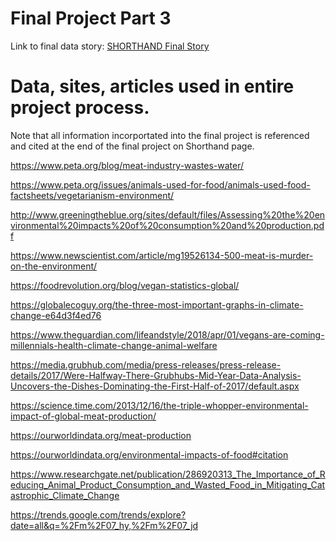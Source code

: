 # Final Project Part 3

Link to final data story: 
[SHORTHAND Final Story](https://carnegiemellon.shorthandstories.com/-climate-change-and-no-chill-/index.html)















# Data, sites, articles used in entire project process. 


Note that all information incorportated into the final project is referenced and cited at the end of the final project on Shorthand page. 

https://www.peta.org/blog/meat-industry-wastes-water/

https://www.peta.org/issues/animals-used-for-food/animals-used-food-factsheets/vegetarianism-environment/

http://www.greeningtheblue.org/sites/default/files/Assessing%20the%20environmental%20impacts%20of%20consumption%20and%20production.pdf

https://www.newscientist.com/article/mg19526134-500-meat-is-murder-on-the-environment/

https://foodrevolution.org/blog/vegan-statistics-global/

https://globalecoguy.org/the-three-most-important-graphs-in-climate-change-e64d3f4ed76

https://www.theguardian.com/lifeandstyle/2018/apr/01/vegans-are-coming-millennials-health-climate-change-animal-welfare

https://media.grubhub.com/media/press-releases/press-release-details/2017/Were-Halfway-There-Grubhubs-Mid-Year-Data-Analysis-Uncovers-the-Dishes-Dominating-the-First-Half-of-2017/default.aspx

https://science.time.com/2013/12/16/the-triple-whopper-environmental-impact-of-global-meat-production/

https://ourworldindata.org/meat-production

https://ourworldindata.org/environmental-impacts-of-food#citation

https://www.researchgate.net/publication/286920313_The_Importance_of_Reducing_Animal_Product_Consumption_and_Wasted_Food_in_Mitigating_Catastrophic_Climate_Change

https://trends.google.com/trends/explore?date=all&q=%2Fm%2F07_hy,%2Fm%2F07_jd







